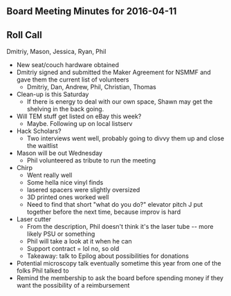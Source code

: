 Board Meeting Minutes for 2016-04-11
------------------------------------

Roll Call
---------
Dmitriy, Mason, Jessica, Ryan, Phil


- New seat/couch hardware obtained
- Dmitriy signed and submitted the Maker Agreement for NSMMF and gave them the current list of volunteers
  - Dmitriy, Dan, Andrew, Phil, Christian, Thomas
- Clean-up is this Saturday
  - If there is energy to deal with our own space, Shawn may get the shelving in the back going.
- Will TEM stuff get listed on eBay this week?
  - Maybe. Following up on local listserv
- Hack Scholars?
  - Two interviews went well, probably going to divvy them up and close the waitlist
- Mason will be out Wednesday
  - Phil volunteered as tribute to run the meeting
- Chirp
  - Went really well
  - Some hella nice vinyl finds
  - lasered spacers were slightly oversized
  - 3D printed ones worked well
  - Need to find that short "what do you do?" elevator pitch J put together before the next time, because improv is hard
- Laser cutter
  - From the description, Phil doesn't think it's the laser tube -- more likely PSU or something
  - Phil will take a look at it when he can
  - Support contract = lol no, so old
  - Takeaway: talk to Epilog about possibilities for donations
- Potential microscopy talk eventually sometime this year from one of the folks Phil talked to
- Remind the membership to ask the board before spending money if they want the possibility of a reimbursement

